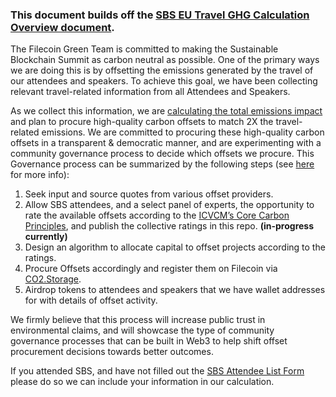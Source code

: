 ### This document builds off the [SBS EU Travel GHG Calculation Overview document](https://github.com/protocol/SBS_EU/blob/main/Travel_GHGs/Calculation_Overview.md).

The Filecoin Green Team is committed to making the Sustainable Blockchain Summit as carbon neutral as possible. One of the primary ways we are doing this is by offsetting the emissions generated by the travel of our attendees and speakers. To achieve this goal, we have been collecting relevant travel-related information from all Attendees and Speakers.

As we collect this information, we are [calculating the total emissions impact](https://github.com/protocol/SBS_EU/blob/main/Travel_GHGs/Calculation_Overview.md) and plan to procure high-quality carbon offsets to match 2X the travel-related emissions. We are committed to procuring these high-quality carbon offsets in a transparent & democratic manner, and are experimenting with a community governance process to decide which offsets we procure. This Governance process can be summarized by the following steps (see [here](https://github.com/protocol/FilecoinGreen-tools/blob/main/0007-FGTP-Offset_SBS.md) for more info):
 
1. Seek input and source quotes from various offset providers.
2. Allow SBS attendees, and a select panel of experts, the opportunity to rate the available offsets according to the [ICVCM’s Core Carbon Principles](https://icvcm.org/wp-content/uploads/2022/07/ICVCM-Public-Consultation-FINAL-Part-2.pdf), and publish the collective ratings in this repo. <b>(in-progress currently)</b>
3. Design an algorithm to allocate capital to offset projects according to the ratings.
4. Procure Offsets accordingly and register them on Filecoin via [CO2.Storage](https://github.com/protocol/FilecoinGreen-tools/blob/main/0006-FGTP-CO2_Storage.md).
5. Airdrop tokens to attendees and speakers that we have wallet addresses for with details of offset activity.

We firmly believe that this process will increase public trust in environmental claims, and will showcase the type of community governance processes that can be built in Web3 to help shift offset procurement decisions towards better outcomes.


If you attended SBS, and have not filled out the [SBS Attendee List Form](https://docs.google.com/forms/d/e/1FAIpQLSdNSmDINZgCaWWIU5Z0_F0abqm3DLTfzDBrns8be0NCk0Fl1g/viewform?vc=0&c=0&w=1&flr=0) please do so we can include your information in our calculation.
